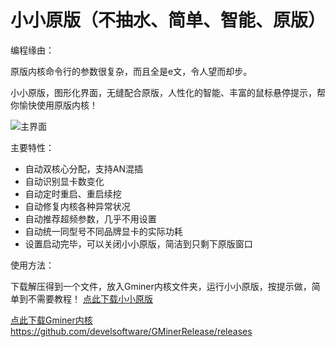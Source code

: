 # 小小原版（不抽水、简单、智能、原版）

编程缘由：

原版内核命令行的参数很复杂，而且全是e文，令人望而却步。

小小原版，图形化界面，无缝配合原版，人性化的智能、丰富的鼠标悬停提示，帮你愉快使用原版内核！


![主界面](https://github.com/MagicXC/GminerUITool/blob/main/4.0.jpg)

主要特性：
* 自动双核心分配，支持AN混插
* 自动识别显卡数变化
* 自动定时重启、重启续挖
* 自动修复内核各种异常状况
* 自动推荐超频参数，几乎不用设置
* 自动统一同型号不同品牌显卡的实际功耗
* 设置启动完毕，可以关闭小小原版，简洁到只剩下原版窗口

使用方法：

下载解压得到一个文件，放入Gminer内核文件夹，运行小小原版，按提示做，简单到不需要教程！ [点此下载小小原版](https://github.com/MagicXC/GminerUITool/releases)

[点此下载Gminer内核https://github.com/develsoftware/GMinerRelease/releases](https://github.com/develsoftware/GMinerRelease/releases)
